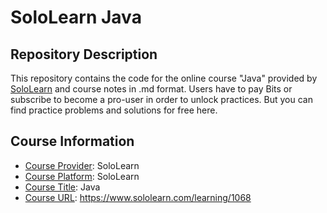 <!-- README file for online courses -->

# SoloLearn Java

## Repository Description

This repository contains the code for the online course "Java" provided by [SoloLearn](https://www.sololearn.com) and course notes in .md format. Users have to pay Bits or subscribe to become a pro-user in order to unlock practices. But you can find practice problems and solutions for free here.

## Course Information

- <ins>Course Provider</ins>: SoloLearn
- <ins>Course Platform</ins>: SoloLearn
- <ins>Course Title</ins>: Java
- <ins>Course URL</ins>: https://www.sololearn.com/learning/1068
